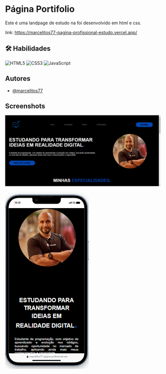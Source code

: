 # Página Portifolio

Este é uma landpage de estudo na foi desenvolvido em html e css.

link: https://marcelitos77-pagina-profissional-estudo.vercel.app/

## 🛠 Habilidades
![HTML5](https://img.shields.io/badge/html5-%23E34F26.svg?style=for-the-badge&logo=html5&logoColor=white)
![CSS3](https://img.shields.io/badge/css3-%231572B6.svg?style=for-the-badge&logo=css3&logoColor=white)
![JavaScript](https://img.shields.io/badge/javascript-%23323330.svg?style=for-the-badge&logo=javascript&logoColor=%23F7DF1E) 




## Autores

- [@marcelitos77](https://www.github.com/marcelitos77)


## Screenshots

![App Screenshot](https://github.com/Marcelitos77/Marcelitos77-Pagina-Profissional-Estudo/blob/main/Screenshot%202023-11-27%2019.57.43.png)

![App Screenshot](https://github.com/Marcelitos77/Marcelitos77-Pagina-Profissional-Estudo/blob/main/profifolio.png)
